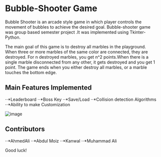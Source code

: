 # Bubble-Shooter Game

Bubble Shooter is an arcade style game in which player controls the movement of bubbles to achieve the desired goal. Bubble-shooter game was group based semester project .It was implemented using Tkinter-Python. 

The main goal of this game is to destroy all marbles in the playground. When three or more marbles of the same color are connected, they are destroyed. For n destroyed marbles, you get n^2 points.When there is a single marble disconnected from any other, it gets destroyed and you get 1 point. The game ends when you either destroy all marbles, or a marble touches the bottom edge.

## Main Features Implemented

⋅⋅*Leaderboard
⋅⋅*Boss Key
⋅⋅*Save/Load
⋅⋅*Collision detection Algorithms
⋅⋅*Ability to make Customization

![image](https://user-images.githubusercontent.com/88980986/167253805-0d909800-844f-4d25-8b82-e8eb3fce9812.png)

## Contributors

⋅⋅*AhmedAli
⋅⋅*Abdul Moiz
⋅⋅*Kanwal 
⋅⋅*Muhammad Ali

Good luck!

